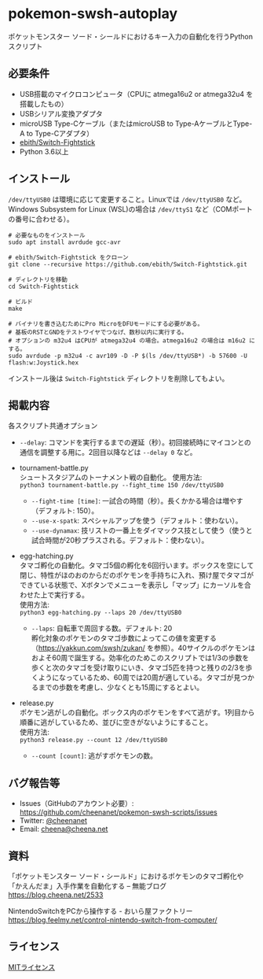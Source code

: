 # pokemon-swsh-autoplay
ポケットモンスター ソード・シールドにおけるキー入力の自動化を行うPythonスクリプト

## 必要条件
- USB搭載のマイクロコンピュータ（CPUに atmega16u2 or atmega32u4 を搭載したもの）
- USBシリアル変換アダプタ
- microUSB Type-Cケーブル（またはmicroUSB to Type-AケーブルとType-A to Type-Cアダプタ）
- [ebith/Switch-Fightstick](https://github.com/ebith/Switch-Fightstick)
- Python 3.6以上

## インストール
`/dev/ttyUSB0` は環境に応じて変更すること。Linuxでは `/dev/ttyUSB0` など。Windows Subsystem for Linux (WSL)の場合は `/dev/ttyS1` など（COMポートの番号に合わせる）。

```
# 必要なものをインストール
sudo apt install avrdude gcc-avr

# ebith/Switch-Fightstick をクローン
git clone --recursive https://github.com/ebith/Switch-Fightstick.git

# ディレクトリを移動
cd Switch-Fightstick

# ビルド
make

# バイナリを書き込むためにPro MicroをDFUモードにする必要がある。
# 基板のRSTとGNDをテストワイヤでつなげ、数秒以内に実行する。
# オプションの m32u4 はCPUが atmega32u4 の場合。atmega16u2 の場合は m16u2 にする。 
sudo avrdude -p m32u4 -c avr109 -D -P $(ls /dev/ttyUSB*) -b 57600 -U flash:w:Joystick.hex
```

インストール後は `Switch-Fightstick` ディレクトリを削除してもよい。

## 掲載内容

各スクリプト共通オプション  
- `--delay`: コマンドを実行するまでの遅延（秒）。初回接続時にマイコンとの通信を調整する用に。2回目以降などは `--delay 0` など。

- tournament-battle.py  
シュートスタジアムのトーナメント戦の自動化。
使用方法:  
`python3 tournament-battle.py --fight_time 150 /dev/ttyUSB0`
    - `--fight-time [time]`: 一試合の時間（秒）。長くかかる場合は増やす（デフォルト: 150）。
    - `--use-x-spatk`: スペシャルアップを使う（デフォルト：使わない）。
    - `--use-dynamax`: 技リストの一番上をダイマックス技として使う（使うと試合時間が20秒プラスされる。デフォルト：使わない）。
- egg-hatching.py  
タマゴ孵化の自動化。タマゴ5個の孵化を6回行います。ボックスを空にして閉じ、特性がほのおのからだのポケモンを手持ちに入れ、預け屋でタマゴができている状態で、Xボタンでメニューを表示し「マップ」にカーソルを合わせた上で実行する。  
使用方法:  
`python3 egg-hatching.py --laps 20 /dev/ttyUSB0`
    - `--laps`: 自転車で周回する数。デフォルト: 20  
    孵化対象のポケモンのタマゴ歩数によってこの値を変更する（https://yakkun.com/swsh/zukan/ を参照）。40サイクルのポケモンはおよそ60周で誕生する。効率化のためこのスクリプトでは1/3の歩数を歩くと次のタマゴを受け取りにいき、タマゴ5匹を持つと残りの2/3を歩くようになっているため、60周では20周が適している。タマゴが見つかるまでの歩数を考慮し、少なくとも15周にするとよい。
- release.py  
ポケモン逃がしの自動化。ボックス内のポケモンをすべて逃がす。1列目から順番に逃がしているため、並びに空きがないようにすること。  
使用方法:  
`python3 release.py --count 12 /dev/ttyUSB0`
    - `--count [count]`: 逃がすポケモンの数。

## バグ報告等
- Issues（GitHubのアカウント必要）: https://github.com/cheenanet/pokemon-swsh-scripts/issues
- Twitter: [@cheenanet](https://twitter.com/cheenanet)
- Email: cheena@cheena.net

## 資料
「ポケットモンスター ソード・シールド」におけるポケモンのタマゴ孵化や「かえんだま」入手作業を自動化する – 無能ブログ  
https://blog.cheena.net/2533

NintendoSwitchをPCから操作する - おいら屋ファクトリー  
https://blog.feelmy.net/control-nintendo-switch-from-computer/

## ライセンス
[MITライセンス](https://github.com/cheenanet/pokemon-swsh-scripts/blob/master/LICENSE)
